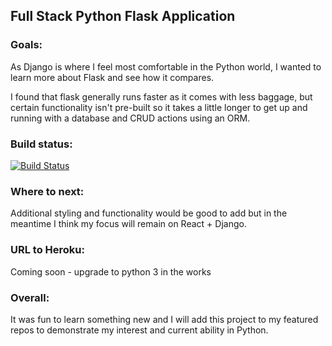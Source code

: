 ## Full Stack Python Flask Application

### Goals:
As Django is where I feel most comfortable in the Python world, I wanted to learn more about Flask and see how it compares.

I found that flask generally runs faster as it comes with less baggage, but certain functionality isn't pre-built so it takes a little longer to get up and running with a database and CRUD actions using an ORM.

### Build status:
[![Build Status](https://travis-ci.org/leslie-alldridge/fullstack-flask.svg?branch=master)](https://travis-ci.org/leslie-alldridge/fullstack-flask)

### Where to next:
Additional styling and functionality would be good to add but in the meantime I think my focus will remain on React + Django.

### URL to Heroku:
Coming soon - upgrade to python 3 in the works

### Overall:
It was fun to learn something new and I will add this project to my featured repos to demonstrate my interest and current ability in Python.
